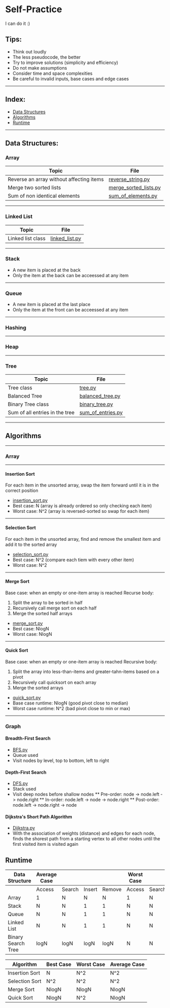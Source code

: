 # Self-Practice
I can do it :)

## Tips:
* Think out loudly
* The less pseudocode, the better
* Try to improve solutions (simplicity and efficiency)
* Do not make assumptions
* Consider time and space complexities
* Be careful to invalid inputs, base cases and edge cases
---

## Index:
* [Data Structures](#data-structure)
* [Algorithms](#algorithms)
* [Runtime](#runtime)
---

## Data Structures:
### Array
|Topic |File |
|------|-----|
|Reverse an array without affecting items |[reverse_string.py](Array/reverse_string.py)|
|Merge two sorted lists |[merge_sorted_lists.py](Array/merge_sorted_lists.py)|
|Sum of non identical elements | [sum_of_elements.py](Array/sum_of_elements.py)|
---
### Linked List
|Topic |File |
|------|-----|
|Linked list class |[linked_list.py](LinkedList/linked_list.py)|
---
### Stack
* A new item is placed at the back 
* Only the item at the back can be acceessed at any item
---
### Queue
* A new item is placed at the last place
* Only the item at the front can be acceessed at any item
---
### Hashing
---
### Heap
---
### Tree
|Topic |File |
|------|-----|
|Tree class |[tree.py](Tree/tree.py)|
|Balanced Tree |[balanced_tree.py](Tree/balanced_tree.py)|
|Binary Tree class|[binary_tree.py](Tree/binary_tree.py)|
|Sum of all entries in the tree|[sum_of_entries.py](Tree/sum_of_entries.py)|
---
## Algorithms
---

### Array
---
#### Insertion Sort
For each item in the unsorted array, swap the item forward until it is in the correct position
* [insertion_sort.py](Array/insertion_sort.py)
* Best case: N (array is already ordered so only checking each item)
* Worst case: N^2 (array is reversed-sorted so swap for each item)
---
#### Selection Sort
For each item in the unsorted array, find and remove the smallest item and add it to the sorted array
* [selection_sort.py](Array/selection_sort.py)
* Best case: N^2 (compare each tiem with every other item)
* Worst case: N^2
---
#### Merge Sort
Base case: when an empty or one-item array is reached
Recurse body: 
1. Split the array to be sorted in half
2. Recursively call merge sort on each half
3. Merge the sorted half arrays
* [merge_sort.py](Array/merge_sort.py)
* Best case: NlogN 
* Worst case: NlogN 
---
#### Quick Sort
Base case: when an empty or one-item array is reached
Recursive body: 
1. Split the array into less-than-items and greater-tahn-items based on a pivot
2. Recursively call quicksort on each array
3. Merge the sorted arrays
* [quick_sort.py](Array/quick_sort.py)
* Base case runtime: NlogN (good pivot close to median)
* Worst case runtime: N^2 (bad pivot close to min or max)
---

### Graph
#### Breadth-First Search
* [BFS.py](Graph/BFS.py)
* Queue used
* Visit nodes by level, top to bottom, left to right
#### Depth-First Search
* [DFS.py](Graph/DFS.py)
* Stack used
* Visit deep nodes before shallow nodes
** Pre-order: node -> node.left -> node.right
** In-order: node.left -> node -> node.right
** Post-order: node.left -> node.right -> node
#### Dijkstra's Short Path Algorithm
* [Dijkstra.py](Graph/Dijkstra.py)
* With the association of weights (distance) and edges for each node, finds the shorest path from a starting vertex to all other nodes until the first visited item is visited again

## Runtime
| Data Structure | Average Case | | | | Worst Case | | | |
|----------------|--------------|-|-|-|------------|-|-|-|
|  | Access | Search | Insert | Remove | Access | Search | Insert | Remove |
|Array|1|N|N|N|1|N|N|N|
|Stack|N|N|1|1|N|N|1|1|
|Queue|N|N|1|1|N|N|1|1|
|Linked List|N|N|1|1|N|N|1|1|
Binary Search Tree|logN|logN|logN|logN|N|N|N|N|

| Algorithm | Best Case | Worst Case | Average Case |
|-----------|-----------|------------|--------------|
| Insertion Sort | N | N^2 | N^2 |
| Selection Sort | N^2 | N^2 | N^2 |
| Merge Sort | NlogN | NlogN | NlogN |
| Quick Sort | NlogN | N^2 | NlogN |



